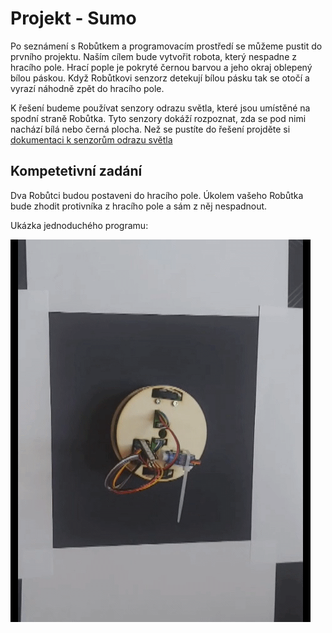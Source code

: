 # Projekt - Sumo

Po seznámení s Robůtkem a programovacím prostředí se můžeme pustit do prvního projektu. Naším cílem bude vytvořit robota, který nespadne z hracího pole.
Hrací pople je pokryté černou barvou a jeho okraj oblepený bílou páskou. Když Robůtkovi senzorz detekují bílou pásku tak se otočí a vyrazí náhodně zpět do hracího pole.

K řešení budeme používat senzory odrazu světla, které jsou umístěné na spodní straně Robůtka. Tyto senzory dokáží rozpoznat, zda se pod nimi nachází bílá nebo černá plocha.
Než se pustíte do řešení projděte si [dokumentaci k senzorům odrazu světla](../sens/index.md)

## Kompetetivní zadání

Dva Robůtci budou postaveni do hracího pole. Úkolem vašeho Robůtka bude zhodit protivníka z hracího pole a sám z něj nespadnout.

Ukázka jednoduchého programu:

![Ukázka jednoduchého programu](./assets/example.gif)